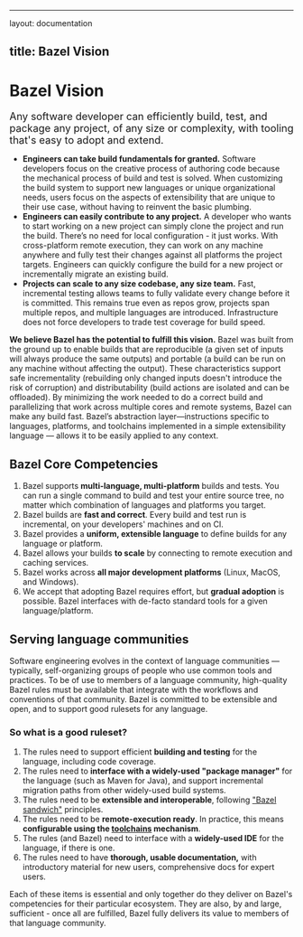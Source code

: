 --------------------------------------------------------------------------------

layout: documentation

## title: Bazel Vision

# Bazel Vision

<font size='+1'>Any software developer can efficiently build, test, and package
any project, of any size or complexity, with tooling that's easy to adopt and
extend.</font>

*   **Engineers can take build fundamentals for granted.** Software developers
    focus on the creative process of authoring code because the mechanical
    process of build and test is solved. When customizing the build system to
    support new languages or unique organizational needs, users focus on the
    aspects of extensibility that are unique to their use case, without having
    to reinvent the basic plumbing.
*   **Engineers can easily contribute to any project.** A developer who wants to
    start working on a new project can simply clone the project and run the
    build. There’s no need for local configuration - it just works. With
    cross-platform remote execution, they can work on any machine anywhere and
    fully test their changes against all platforms the project targets.
    Engineers can quickly configure the build for a new project or incrementally
    migrate an existing build.
*   **Projects can scale to any size codebase, any size team.** Fast,
    incremental testing allows teams to fully validate every change before it is
    committed. This remains true even as repos grow, projects span multiple
    repos, and multiple languages are introduced. Infrastructure does not force
    developers to trade test coverage for build speed.

**We believe Bazel has the potential to fulfill this vision.** Bazel was built
from the ground up to enable builds that are reproducible (a given set of inputs
will always produce the same outputs) and portable (a build can be run on any
machine without affecting the output). These characteristics support safe
incrementality (rebuilding only changed inputs doesn't introduce the risk of
corruption) and distributability (build actions are isolated and can be
offloaded). By minimizing the work needed to do a correct build and
parallelizing that work across multiple cores and remote systems, Bazel can make
any build fast. Bazel’s abstraction layer—instructions specific to languages,
platforms, and toolchains implemented in a simple extensibility language —
allows it to be easily applied to any context.

## Bazel Core Competencies

1.  Bazel supports **multi-language, multi-platform** builds and tests. You can
    run a single command to build and test your entire source tree, no matter
    which combination of languages and platforms you target.
1.  Bazel builds are **fast and correct**. Every build and test run is
    incremental, on your developers' machines and on CI.
1.  Bazel provides a **uniform, extensible language** to define builds for any
    language or platform.
1.  Bazel allows your builds **to scale** by connecting to remote execution and
    caching services.
1.  Bazel works across **all major development platforms** (Linux, MacOS, and
    Windows).
1.  We accept that adopting Bazel requires effort, but **gradual adoption** is
    possible. Bazel interfaces with de-facto standard tools for a given
    language/platform.

## Serving language communities

Software engineering evolves in the context of language communities — typically,
self-organizing groups of people who use common tools and practices. To be of
use to members of a language community, high-quality Bazel rules must be
available that integrate with the workflows and conventions of that community.
Bazel is committed to be extensible and open, and to support good rulesets for
any language.

### So what is a good ruleset?

1.  The rules need to support efficient **building and testing** for the
    language, including code coverage.
1.  The rules need to **interface with a widely-used "package manager"** for the
    language (such as Maven for Java), and support incremental migration paths
    from other widely-used build systems.
1.  The rules need to be **extensible and interoperable**, following
    ["Bazel sandwich"](https://bazel.build/designs/2016/08/04/extensibility-for-native-rules.html)
    principles.
1.  The rules need to be **remote-execution ready**. In practice, this means
    **configurable using the
    [toolchains](https://docs.bazel.build/versions/master/toolchains.html)
    mechanism**.
1.  The rules (and Bazel) need to interface with a **widely-used IDE** for the
    language, if there is one.
1.  The rules need to have **thorough, usable documentation,** with introductory
    material for new users, comprehensive docs for expert users.

Each of these items is essential and only together do they deliver on Bazel's
competencies for their particular ecosystem. They are also, by and large,
sufficient - once all are fulfilled, Bazel fully delivers its value to members
of that language community.
